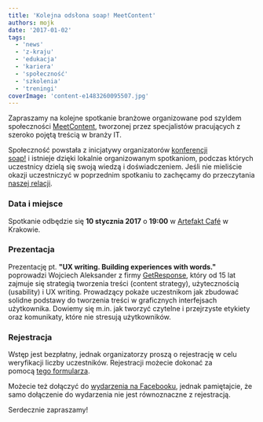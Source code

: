 ```yaml
---
title: 'Kolejna odsłona soap! MeetContent'
authors: mojk
date: '2017-01-02'
tags:
  - 'news'
  - 'z-kraju'
  - 'edukacja'
  - 'kariera'
  - 'społeczność'
  - 'szkolenia'
  - 'treningi'
coverImage: 'content-e1483260095507.jpg'
---
```


Zapraszamy na kolejne spotkanie branżowe organizowane pod szyldem
społeczności [MeetContent](http://meetcontent.org/), tworzonej przez
specjalistów pracujących z szeroko pojętą treścią w branży IT.

<!--truncate-->

Społeczność powstała z inicjatywy organizatorów
[konferencji soap!](http://soapconf.com/) i istnieje dzięki lokalnie
organizowanym spotkaniom, podczas których uczestnicy dzielą się swoją wiedzą i
doświadczeniem. Jeśli nie mieliście okazji uczestniczyć w poprzednim spotkaniu
to zachęcamy do przeczytania
[naszej relacji](http://techwriter.pl/meet-content-po-raz-pierwszy-relacja/).

### Data i miejsce

Spotkanie odbędzie się **10 stycznia 2017** o **19:00** w
[Artefakt Café](https://www.google.pl/maps/place/Artefakt+Cafe/@50.0522161,19.9467543,17z/data=!3m1!4b1!4m5!3m4!1s0x47165b18f5c5bdc1:0x4864fed2dc9a1047!8m2!3d50.0522161!4d19.948943)
w Krakowie.

### Prezentacja

Prezentację pt. **"UX writing. Building experiences with words."** poprowadzi
Wojciech Aleksander z firmy [GetResponse](https://www.getresponse.com/), który
od 15 lat zajmuje się strategią tworzenia treści (content strategy),
użytecznością (usability) i UX writing. Prowadzący pokaże uczestnikom jak
zbudować solidne podstawy do tworzenia treści w graficznych interfejsach
użytkownika. Dowiemy się m.in. jak tworzyć czytelne i przejrzyste etykiety oraz
komunikaty, które nie stresują użytkowników.

### Rejestracja

Wstęp jest bezpłatny, jednak organizatorzy proszą o rejestrację w celu
weryfikacji liczby uczestników. Rejestracji możecie dokonać za
pomocą [tego formularza](https://goo.gl/forms/oe3Ig7wi1wV9NXNu2).

Możecie też dołączyć
do [wydarzenia na Facebooku](https://www.facebook.com/events/1004940486318439/),
jednak pamiętajcie, że samo dołączenie do wydarzenia nie jest równoznaczne z
rejestracją.

Serdecznie zapraszamy!
